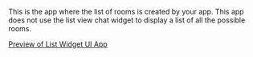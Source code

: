 This is the app where the list of rooms is created by your app. This app does not use the list view chat widget to display a list of all the possible rooms. 

[Preview of List Widget UI App](https://github.com/Kiran-Mandhane/iotum-samples/assets/108360272/fed1bde3-64e3-41b7-adfc-029382b30868)
